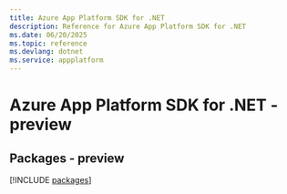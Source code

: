 ```yaml
---
title: Azure App Platform SDK for .NET
description: Reference for Azure App Platform SDK for .NET
ms.date: 06/20/2025
ms.topic: reference
ms.devlang: dotnet
ms.service: appplatform
---
```

# Azure App Platform SDK for .NET - preview
## Packages - preview
[!INCLUDE [packages](app-platform-index.md)]